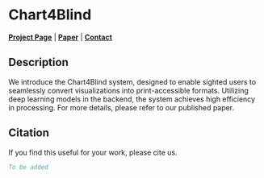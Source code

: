 # Chart4Blind 

[**Project Page**](https://moured.github.io/chart4blind/) | [**Paper**](www.google.com) | [**Contact**](https://www.linkedin.com/in/omar-moured/)

## Description
We introduce the Chart4Blind system, designed to enable sighted users to seamlessly convert visualizations into print-accessible formats. Utilizing deep learning models in the backend, the system achieves high efficiency in processing. For more details, please refer to our published paper.
 
## Citation

If you find this useful for your work, please cite us.

```bibtex
To be added
```

